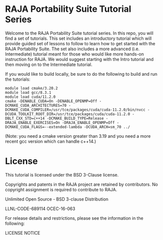 # RAJA Portability Suite Tutorial Series

Welcome to the RAJA Portability Suite tutorial series. In this repo, you
will find a set of tutorials. This set includes an introductory tutorial
which will provide guided set of lessons to follow to learn how to get
started with the RAJA Portability Suite. The set also includes a more
advanced (i.e. Intermediate) tutorial meant for those who would like more 
hands-on instruction for RAJA. We would suggest starting with the Intro 
tutorial and then moving on to the Intermediate tutorial.

If you would like to build locally, be sure to do the following 
to build and run the tutorials:
```
module load cmake/3.20.2
module load gcc/8.3.1
module load cuda/11.2.0
cmake -DENABLE_CUDA=On -DENABLE_OPENMP=Off -DCMAKE_CUDA_ARCHITECTURES=70 -DCMAKE_CUDA_COMPILER=/usr/tce/packages/cuda/cuda-11.2.0/bin/nvcc -DCUDA_TOOLKIT_ROOT_DIR=/usr/tce/packages/cuda/cuda-11.2.0 -DBLT_CXX_STD=c++14 -DCMAKE_BUILD_TYPE=Release -DRAJA_ENABLE_EXERCISES=On -DRAJA_ENABLE_OPENMP=Off -DCMAKE_CUDA_FLAGS=--extended-lambda -DCUDA_ARCH=sm_70 ../
```

(Note: you need a cmake version greater than 3.19 and you need a more
recent gcc version which can handle c++14.)

# License

This tutorial is licensed under the BSD 3-Clause license.

Copyrights and patents in the RAJA project are retained by contributors. No
copyright assignment is required to contribute to RAJA.

Unlimited Open Source - BSD 3-clause Distribution 

LLNL-CODE-689114 
OCEC-16-063

For release details and restrictions, please see the information in the following:

LICENSE
NOTICE
